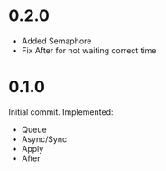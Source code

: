 # 0.2.0

- Added Semaphore
- Fix After for not waiting correct time

# 0.1.0

Initial commit. Implemented:
- Queue
- Async/Sync
- Apply
- After
